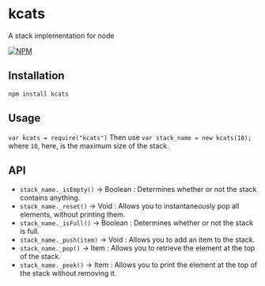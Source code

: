 # kcats
A stack implementation for node

[![NPM](https://nodei.co/npm/kcats.png)](https://nodei.co/npm/kcats/)

## Installation

`npm install kcats`

## Usage 
`var kcats = require("kcats")`
Then use `var stack_name = new kcats(10);` where `10`, here, is the maximum size of the stack.

## API
 - `stack_name._isEmpty()` -> Boolean : Determines whether or not the stack contains anything.
 - `stack_name._reset()` -> Void : Allows you to instantaneously pop all elements, without printing them.
 - `stack_name._isFull()` -> Boolean : Determines whether or not the stack is full.
 - `stack_name._push(item)` -> Void : Allows you to add an item to the stack.
 - `stack_name._pop()` -> Item : Allows you to retrieve the element at the top of the stack.
 - `stack_name._peek()` -> Item : Allows you to print the element at the top of the stack without removing it.
